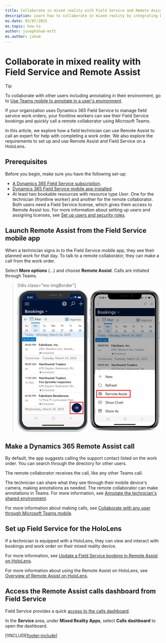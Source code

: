 ```yaml
---
title: Collaborate in mixed reality with Field Service and Remote Assist
description: Learn how to collaborate in mixed reality by integrating Dynamics 365 Field Service with Dynamics 365 Remote Assist.
ms.date: 03/07/2025
ms.topic: how-to
author: josephshum-msft
ms.author: jshum
---
```


# Collaborate in mixed reality with Field Service and Remote Assist

> [!TIP]
> To collaborate with other users including annotating in their environment, go to [Use Teams mobile to annotate in a user's environment](annotate-teams-mobile.md).

If your organization uses Dynamics 365 Field Service to manage field service work orders, your frontline workers can see their Field Service bookings and quickly call a remote collaborator using Microsoft Teams.

In this article, we explore how a field technician can use Remote Assist to call an expert for help with completing a work order. We also explore the requirements to set up and use Remote Assist and Field Service on a HoloLens.

<!--
For a guided walkthrough, see the following video.

> [!VIDEO https://learn-video.azurefd.net/vod/player?id=cf44e193-bd97-449a-82d9-9fa7c2a3515a]
-->
## Prerequisites

Before you begin, make sure you have the following set-up:

- [A Dynamics 365 Field Service subscription](buy-fs.md).
- [Dynamics 365 Field Service mobile app installed](mobile/set-up-field-service-mobile.md).
- At least two bookable resources with resource type *User*. One for the technician (frontline worker) and another for the remote collaborator. Both users need a Field Service license, which gives them access to Remote Assist too. For more information about setting up users and assigning licenses, see [Set up users and security roles](view-user-accounts-security-roles.md).

## Launch Remote Assist from the Field Service mobile app

When a technician signs in to the Field Service mobile app, they see their planned work for that day. To talk to a remote collaborator, they can make a call from the work order.

Select **More options** (&hellip;) and choose **Remote Assist**. Calls are initiated through Teams.

> [!div class="mx-imgBorder"]
> ![Screenshot of four mobile devices and the workflow that brings up the Dynamics 365 Remote Assist launching option.](./media/remote-assist-booking-deeplink.png)

## Make a Dynamics 365 Remote Assist call

By default, the app suggests calling the support contact listed on the work order. You can search through the directory for other users.

The remote collaborator receives the call, like any other Teams call.

The technician can share what they see through their mobile device's camera, making annotations as needed. The remote collaborator can make annotations in Teams. For more information, see [Annotate the technician's shared environment](/dynamics365/mixed-reality/remote-assist/teams-mobile-annotate).

For more information about making calls, see [Collaborate with any user through Microsoft Teams mobile](/dynamics365/mixed-reality/remote-assist/teams-mobile-all).

## Set up Field Service for the HoloLens

If a technician is equipped with a HoloLens, they can view and interact with bookings and work order on their mixed reality device.

For more information, see [Update a Field Service booking in Remote Assist on HoloLens](/dynamics365/mixed-reality/remote-assist/update-field-service-booking-hololens).

For more information about using the Remote Assist on HoloLens, see [Overview of Remote Assist on HoloLens](/dynamics365/mixed-reality/remote-assist/overview-hololens).

## Access the Remote Assist calls dashboard from Field Service

Field Service provides a quick [access to the calls dashboard](/dynamics365/mixed-reality/remote-assist/calls-dashboard).

In the **Service** area, under **Mixed Reality Apps**, select **Calls dashboard** to open the dashboard.

[!INCLUDE[footer-include](../includes/footer-banner.md)]
